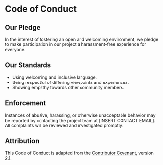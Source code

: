 # Code of Conduct

## Our Pledge

In the interest of fostering an open and welcoming environment, we pledge to make participation in our project a harassment-free experience for everyone.

## Our Standards

- Using welcoming and inclusive language.
- Being respectful of differing viewpoints and experiences.
- Showing empathy towards other community members.

## Enforcement

Instances of abusive, harassing, or otherwise unacceptable behavior may be reported by contacting the project team at [INSERT CONTACT EMAIL]. All complaints will be reviewed and investigated promptly.

## Attribution

This Code of Conduct is adapted from the [Contributor Covenant][homepage], version 2.1.

[homepage]: https://www.contributor-covenant.org
